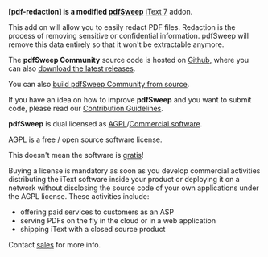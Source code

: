 **[pdf-redaction] is a modified [pdfSweep]** [iText 7][itext] addon.

This add on will allow you to easily redact PDF files. Redaction is the process of removing sensitive or confidential information. pdfSweep will remove this data entirely so that it won't be extractable anymore.

The **pdfSweep Community** source code is hosted on [Github][github], where you can also [download the latest releases][latest].

You can also [build pdfSweep Community from source][building].


If you have an idea on how to improve **pdfSweep** and you want to submit code,
please read our [Contribution Guidelines][contributing].

**pdfSweep** is dual licensed as [AGPL][agpl]/[Commercial software][sales].

AGPL is a free / open source software license.

This doesn't mean the software is [gratis][gratis]!

Buying a license is mandatory as soon as you develop commercial activities
distributing the iText software inside your product or deploying it on a network
without disclosing the source code of your own applications under the AGPL license.
These activities include:

- offering paid services to customers as an ASP
- serving PDFs on the fly in the cloud or in a web application
- shipping iText with a closed source product

Contact [sales] for more info.

[agpl]: LICENSE.md
[building]: BUILDING.md
[contributing]: https://github.com/itext/itext7/blob/develop/CONTRIBUTING.md
[itext]: http://itextpdf.com/
[github]: https://github.com/itext/i7j-pdfsweep
[latest]: https://github.com/itext/i7j-pdfsweep/releases/latest
[sales]: http://itextpdf.com/sales
[gratis]: https://en.wikipedia.org/wiki/Gratis_versus_libre
[pdfSweep]: http://itextpdf.com/itext7/pdfSweep